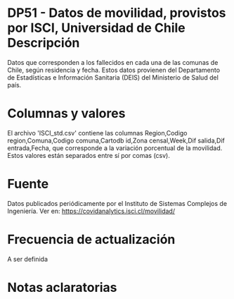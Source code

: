 # DP51 - Datos de movilidad, provistos por ISCI, Universidad de Chile Descripción
Datos que corresponden a los fallecidos en cada una de las comunas de Chile, según residencia y fecha. Estos datos provienen del Departamento de Estadísticas e Información Sanitaria (DEIS) del Ministerio de Salud del país. 

# Columnas y valores
El archivo 'ISCI_std.csv' contiene las columnas Region,Codigo region,Comuna,Codigo comuna,Cartodb id,Zona censal,Week,Dif salida,Dif entrada,Fecha, que corresponde a la variación porcentual de la movilidad. Estos valores están separados entre sí por comas (csv).

# Fuente
Datos publicados periódicamente por el Instituto de Sistemas Complejos de Ingeniería. Ver en:
https://covidanalytics.isci.cl/movilidad/

# Frecuencia de actualización

A ser definida

# Notas aclaratorias
